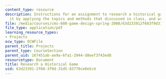 ```yaml
---
content_type: resource
description: Instructions for an assignment to research a historical game, analyze
  it by applying the topics and methods that discussed in class, and write an essay.
file: /media/courses/cms-608-game-design-spring-2008/63d233912f683f9d31d583770ce0e5c4_MITCMS_608s08_proj01.pdf
file_type: application/pdf
learning_resource_types:
- Projects
ocw_type: OCWFile
parent_title: Projects
parent_type: CourseSection
parent_uid: 167451ab-ae9a-6fa1-2944-d8eef3f43ed8
resourcetype: Document
title: Research a Historical Game
uid: 63d23391-2f68-3f9d-31d5-83770ce0e5c4
---
```

